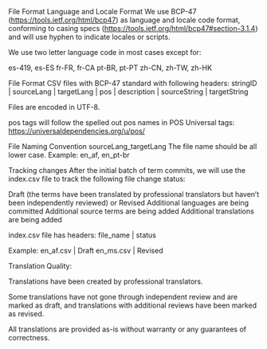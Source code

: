 File Format
Language and Locale Format
We use BCP-47 (https://tools.ietf.org/html/bcp47) as language and locale code format, conforming to casing specs (https://tools.ietf.org/html/bcp47#section-3.1.4) and will use hyphen to indicate locales or scripts.  

We use two letter language code in most cases except for:

es-419, es-ES
fr-FR, fr-CA
pt-BR, pt-PT
zh-CN, zh-TW, zh-HK

File Format
CSV files with BCP-47 standard with following headers: 
stringID | sourceLang | targetLang | pos | description | sourceString | targetString 

Files are encoded in UTF-8.

pos tags will follow the spelled out pos names in POS Universal tags: https://universaldependencies.org/u/pos/


File Naming Convention
sourceLang_targetLang
The file name should be all lower case. Example: en_af, en_pt-br

Tracking changes
After the initial batch of term commits, we will use the index.csv file to track the following file change status:

Draft (the terms have been translated by professional translators but haven’t been independently reviewed) or Revised
Additional languages are being committed
Additional source terms are being added
Additional translations are being added

index.csv file has headers: file_name | status 

Example: 
en_af.csv | Draft
en_ms.csv | Revised

Translation Quality:

Translations have been created by professional translators. 

Some translations have not gone through independent review and are marked as draft, and translations with additional reviews have been marked as revised. 

All translations are provided as-is without warranty or any guarantees of correctness. 


